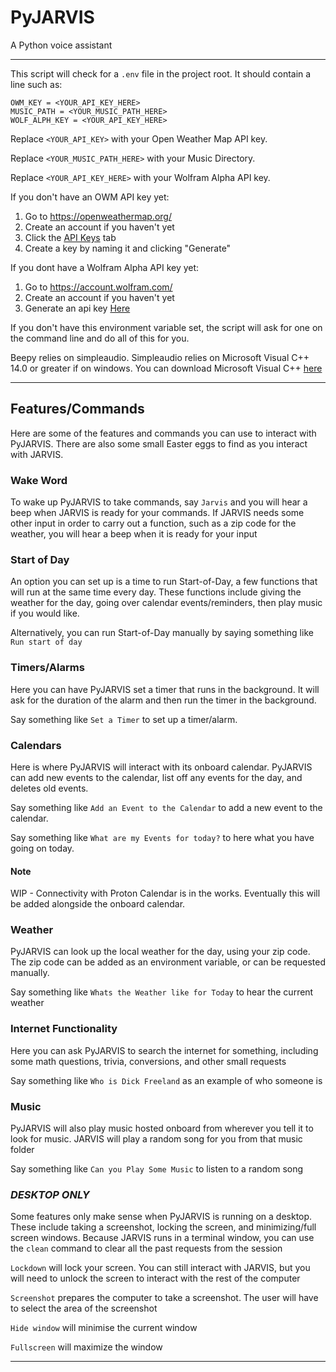 # PyJARVIS
A Python voice assistant

----------------------------------

This script will check for a `.env` file in the project root.
It should contain a line such as:
```
OWM_KEY = <YOUR_API_KEY_HERE>
MUSIC_PATH = <YOUR_MUSIC_PATH_HERE>
WOLF_ALPH_KEY = <YOUR_API_KEY_HERE>
```
Replace `<YOUR_API_KEY>` with your Open Weather Map API key.

Replace `<YOUR_MUSIC_PATH_HERE>` with your Music Directory.

Replace `<YOUR_API_KEY_HERE>` with your Wolfram Alpha API key.

If you don't have an OWM API key yet:
1. Go to https://openweathermap.org/
2. Create an account if you haven't yet
3. Click the [API Keys](https://home.openweathermap.org/api_keys) tab
4. Create a key by naming it and clicking "Generate"

If you dont have a Wolfram Alpha API key yet:
1. Go to https://account.wolfram.com/
2. Create an account if you haven't yet
3. Generate an api key [Here](https://developer.wolframalpha.com/portal/myapps/)

If you don't have this environment variable set, the script will ask for one
on the command line and do all of this for you.

Beepy relies on simpleaudio. Simpleaudio relies on Microsoft Visual C++ 14.0 or greater if on windows. You can download Microsoft Visual C++ [here](https://visualstudio.microsoft.com/visual-cpp-build-tools/)

----------------------------------

## Features/Commands
Here are some of the features and commands you can use to interact with PyJARVIS. There are also some small Easter eggs to find as you interact with JARVIS. 

### Wake Word
To wake up PyJARVIS to take commands, say `Jarvis` and you will hear a beep when JARVIS is ready for your commands. If JARVIS needs some other input in order to carry out a function, such as a zip code for the weather, you will hear a beep when it is ready for your input 

### Start of Day
An option you can set up is a time to run Start-of-Day, a few functions that will run at the same time every day. These functions include giving the weather for the day, going over calendar events/reminders, then play music if you would like. 

Alternatively, you can run Start-of-Day manually by saying something like `Run start of day`

### Timers/Alarms
Here you can have PyJARVIS set a timer that runs in the background. It will ask for the duration of the alarm and then run the timer in the background. 

Say something like `Set a Timer` to set up a timer/alarm.

### Calendars
Here is where PyJARVIS will interact with its onboard calendar. PyJARVIS can add new events to the calendar, list off any events for the day, and deletes old events.

Say something like `Add an Event to the Calendar` to add a new event to the calendar.

Say something like `What are my Events for today?` to here what you have going on today.

#### Note
WIP - Connectivity with Proton Calendar is in the works. Eventually this will be added alongside the onboard calendar.

### Weather
PyJARVIS can look up the local weather for the day, using your zip code. The zip code can be added as an environment variable, or can be requested manually.

Say something like `Whats the Weather like for Today` to hear the current weather

### Internet Functionality
Here you can ask PyJARVIS to search the internet for something, including some math questions, trivia, conversions, and other small requests

Say something like `Who is Dick Freeland` as an example of who someone is

### Music
PyJARVIS will also play music hosted onboard from wherever you tell it to look for music. JARVIS will play a random song for you from that music folder

Say something like `Can you Play Some Music` to listen to a random song 

### *DESKTOP ONLY*
Some features only make sense when PyJARVIS is running on a desktop. These include taking a screenshot, locking the screen, and minimizing/full screen windows. Because JARVIS runs in a terminal window, you can use the `clean` command to clear all the past requests from the session

`Lockdown` will lock your screen. You can still interact with JARVIS, but you will need to unlock the screen to interact with the rest of the computer

`Screenshot` prepares the computer to take a screenshot. The user will have to select the area of the screenshot

`Hide window` will minimise the current window

`Fullscreen` will maximize the window

----------------------------------
